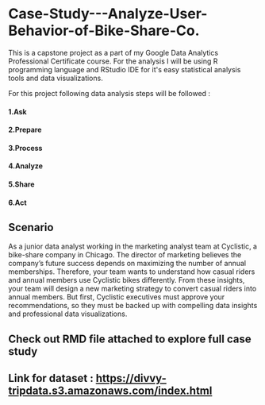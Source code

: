 # Case-Study---Analyze-User-Behavior-of-Bike-Share-Co.

This is a capstone project as a part of my Google Data Analytics Professional Certificate course. For the analysis I will be using R programming language and RStudio IDE for it's easy statistical analysis tools and data visualizations.

For this project following data analysis steps will be followed :  
#### 1.Ask 
#### 2.Prepare 
#### 3.Process 
#### 4.Analyze 
#### 5.Share 
#### 6.Act

## Scenario

As a junior data analyst working in the marketing analyst team at Cyclistic, a bike-share company in Chicago. The director of marketing believes the company’s future success depends on maximizing the number of annual memberships. Therefore, your team wants to understand how casual riders and annual members use Cyclistic bikes differently. From these insights, your team will design a new marketing strategy to convert casual riders into annual members. But first, Cyclistic executives must approve your recommendations, so they must be backed up with compelling data insights and professional data visualizations. 

## Check out RMD file attached to explore full case study 

## Link for dataset : https://divvy-tripdata.s3.amazonaws.com/index.html
